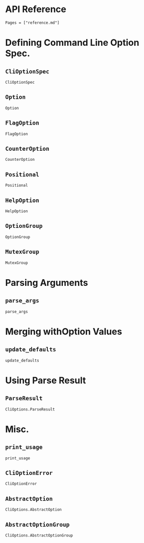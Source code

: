 # API Reference

```@contents
Pages = ["reference.md"]
```

# Defining Command Line Option Spec.

## `CliOptionSpec`

```@docs
CliOptionSpec
```

## `Option`

```@docs
Option
```

## `FlagOption`

```@docs
FlagOption
```

## `CounterOption`

```@docs
CounterOption
```

## `Positional`

```@docs
Positional
```

## `HelpOption`

```@docs
HelpOption
```

## `OptionGroup`

```@docs
OptionGroup
```

## `MutexGroup`

```@docs
MutexGroup
```

# Parsing Arguments

## `parse_args`

```@docs
parse_args
```

# Merging withOption Values

## `update_defaults`

```@docs
update_defaults
```

# Using Parse Result

## `ParseResult`

```@docs
CliOptions.ParseResult
```

# Misc.

## `print_usage`
```@docs
print_usage
```

## `CliOptionError`
```@docs
CliOptionError
```

## `AbstractOption`
```@docs
CliOptions.AbstractOption
```

## `AbstractOptionGroup`
```@docs
CliOptions.AbstractOptionGroup
```
